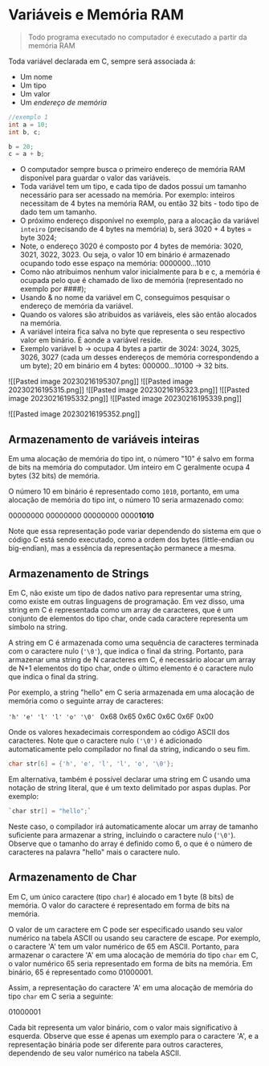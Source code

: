# Variáveis e Memória RAM

> Todo programa executado no computador é executado a partir da memória RAM

Toda variável declarada em C, sempre será associada á:
- Um nome
- Um tipo
- Um valor
- Um *endereço de memória*

```C
//exemplo 1 
int a = 10; 
int b, c;

b = 20; 
c = a + b;
```

- O computador sempre busca o primeiro endereço de memória RAM disponível para guardar o valor das variáveis.
- Toda variável tem um tipo, e cada tipo de dados possui um tamanho necessário para ser acessado na memória. Por exemplo: inteiros necessitam de 4 bytes na memória RAM, ou então 32 bits - todo tipo de dado tem um tamanho.
- O próximo endereço disponível no exemplo, para a alocação da variável ``inteiro`` (precisando de 4 bytes na memória) b, será 3020 + 4 bytes = byte 3024;
- Note, o endereço 3020 é composto por 4 bytes de memória: 3020, 3021, 3022, 3023. Ou seja, o valor 10 em binário é armazenado ocupando todo esse espaço na memória: 0000000…1010
- Como não atribuimos nenhum valor inicialmente para b e c, a memória é ocupada pelo que é chamado de lixo de memória (representado no exemplo por ####);
- Usando & no nome da variável em C, conseguimos pesquisar o endereço de memória da variável.
- Quando os valores são atribuidos as variáveis, eles são então alocados na memória.
- A variável inteira fica salva no byte que representa o seu respectivo valor em binário. É aonde a variável reside.
- Exemplo variável b → ocupa 4 bytes a partir de 3024: 3024, 3025, 3026, 3027 (cada um desses endereços de memória correspondendo a um byte); 20 em binário em 4 bytes: 000000…10100 → 32 bits.

![[Pasted image 20230216195307.png]]
![[Pasted image 20230216195315.png]]
![[Pasted image 20230216195323.png]]
![[Pasted image 20230216195332.png]]
![[Pasted image 20230216195339.png]]

![[Pasted image 20230216195352.png]]

## Armazenamento de variáveis inteiras
Em uma alocação de memória do tipo int, o número "10" é salvo em forma de bits na memória do computador. Um inteiro em C geralmente ocupa 4 bytes (32 bits) de memória.

O número 10 em binário é representado como ``1010``, portanto, em uma alocação de memória do tipo int, o número 10 seria armazenado como:

00000000 00000000 00000000 0000**1010**

Note que essa representação pode variar dependendo do sistema em que o código C está sendo executado, como a ordem dos bytes (little-endian ou big-endian), mas a essência da representação permanece a mesma.

## Armazenamento de Strings
Em C, não existe um tipo de dados nativo para representar uma string, como existe em outras linguagens de programação. Em vez disso, uma string em C é representada como um array de caracteres, que é um conjunto de elementos do tipo char, onde cada caractere representa um símbolo na string.

A string em C é armazenada como uma sequência de caracteres terminada com o caractere nulo (`'\0'`), que indica o final da string. Portanto, para armazenar uma string de N caracteres em C, é necessário alocar um array de N+1 elementos do tipo char, onde o último elemento é o caractere nulo que indica o final da string.

Por exemplo, a string "hello" em C seria armazenada em uma alocação de memória como o seguinte array de caracteres:

``'h' 'e' 'l' 'l' 'o' '\0' ``
0x68 0x65 0x6C 0x6C 0x6F 0x00

Onde os valores hexadecimais correspondem ao código ASCII dos caracteres. Note que o caractere nulo ``('\0')`` é adicionado automaticamente pelo compilador no final da string, indicando o seu fim.
```C
char str[6] = {'h', 'e', 'l', 'l', 'o', '\0'};
```

Em alternativa, também é possível declarar uma string em C usando uma notação de string literal, que é um texto delimitado por aspas duplas. Por exemplo:
```C
`char str[] = "hello";`
```
Neste caso, o compilador irá automaticamente alocar um array de tamanho suficiente para armazenar a string, incluindo o caractere nulo (`'\0'`). Observe que o tamanho do array é definido como 6, o que é o número de caracteres na palavra "hello" mais o caractere nulo.

## Armazenamento de Char
Em C, um único caractere (tipo `char`) é alocado em 1 byte (8 bits) de memória. O valor do caractere é representado em forma de bits na memória.

O valor de um caractere em C pode ser especificado usando seu valor numérico na tabela ASCII ou usando seu caractere de escape. Por exemplo, o caractere 'A' tem um valor numérico de 65 em ASCII. Portanto, para armazenar o caractere 'A' em uma alocação de memória do tipo `char` em C, o valor numérico 65 seria representado em forma de bits na memória. Em binário, 65 é representado como 01000001.

Assim, a representação do caractere 'A' em uma alocação de memória do tipo `char` em C seria a seguinte:

01000001

Cada bit representa um valor binário, com o valor mais significativo à esquerda. Observe que esse é apenas um exemplo para o caractere 'A', e a representação binária pode ser diferente para outros caracteres, dependendo de seu valor numérico na tabela ASCII.

